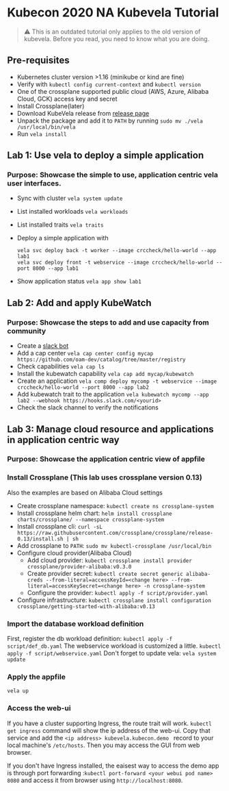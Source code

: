 # Kubecon 2020 NA Kubevela Tutorial

> :warning: This is an outdated tutorial only applies to the old version of kubevela.
Before you read, you need to know what you are doing.

## Pre-requisites

* Kubernetes cluster version >1.16
(minikube or kind are fine)
* Verify with `kubectl config current-context` and `kubectl version`
* One of the crossplane supported public cloud (AWS, Azure, Alibaba Cloud, GCK) access key and secret
* Install Crossplane(later)
* Download KubeVela release from [release page](https://github.com/oam-dev/kubevela/releases/tag/v0.0.9)
* Unpack the package and add it to `PATH` by running `sudo mv ./vela /usr/local/bin/vela`
* Run `vela install`

## Lab 1: Use vela to deploy a simple application

### Purpose: Showcase the simple to use, application centric vela user interfaces.

* Sync with cluster `vela system update`
* List installed workloads `vela workloads`
* List installed traits `vela traits`
* Deploy a simple application with 

  ```
  vela svc deploy back -t worker --image crccheck/hello-world --app lab1
  vela svc deploy front -t webservice --image crccheck/hello-world --port 8000 --app lab1
  ```

* Show application status `vela app show lab1`

## Lab 2: Add and apply KubeWatch
  
### Purpose: Showcase the steps to add and use capacity from community

* Create a [slack bot](https://api.slack.com/apps?new_app=1)
* Add a cap center `vela cap center config mycap https://github.com/oam-dev/catalog/tree/master/registry`
* Check capabilities `vela cap ls`
* Install the kubewatch capability `vela cap add mycap/kubewatch`
* Create an application `vela comp deploy mycomp -t webservice --image crccheck/hello-world --port 8000 --app lab2`
* Add kubewatch trait to the application `vela kubewatch mycomp --app lab2 --webhook https://hooks.slack.com/<yourid>`
* Check the slack channel to verify the notifications

## Lab 3: Manage cloud resource and applications in application centric way

### Purpose: Showcase the application centric view of appfile

### Install Crossplane (This lab uses crossplane version 0.13)

Also the examples are based on Alibaba Cloud settings

* Create crossplane namespace: `kubectl create ns crossplane-system`
* Install crossplane helm chart: `helm install crossplane  charts/crossplane/ --namespace crossplane-system`
* Install crossplane cli: `curl -sL https://raw.githubusercontent.com/crossplane/crossplane/release-0.13/install.sh | sh`
* Add crossplane to `PATH`:  `sudo mv kubectl-crossplane /usr/local/bin`
* Configure cloud provider(Alibaba Cloud) 
  * Add cloud provider: `kubectl crossplane install provider crossplane/provider-alibaba:v0.3.0`
  * Create provider secret: `kubectl create secret generic alibaba-creds --from-literal=accessKeyId=<change here> --from-literal=accessKeySecret=<change here> -n crossplane-system`
  * Configure the provider: `kubectl apply -f script/provider.yaml`
* Configure infrastructure: `kubectl crossplane install configuration crossplane/getting-started-with-alibaba:v0.13`

### Import the database workload definition

First, register the db workload definition:
`kubectl apply -f script/def_db.yaml`
The webservice workload is customized a little.
`kubectl apply -f script/webservice.yaml`
Don't forget to update vela:
`vela system update`

### Apply the appfile

`vela up`

### Access the web-ui

If you have a cluster supporting Ingress, the route trait will work.
`kubectl get ingress` command will show the ip address of the web-ui. Copy that service and add the `<ip address> kubevela.kubecon.demo ` record to your local machine's `/etc/hosts`. Then you may access the GUI from web browser.

If you don't have Ingress installed, the eaisest way to access the demo app is through port forwarding :`kubectl port-forward <your webui pod name> 8080` and access it from browser using `http://localhost:8080`.
